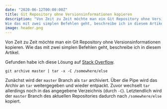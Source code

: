 ```yaml
---
date: "2020-06-12T00:00:00Z"
title: Git Repository ohne Versionsinformationen kopieren
description: "Von Zeit zu Zeit möchte man ein Git Repository ohne Versionsinformationen kopieren.
Wie das mit zwei simplen Befehlen geht, beschreibe ich in diesem Artikel."
image: header.png
---
```


Von Zeit zu Zeit möchte man ein Git Repository ohne Versionsinformationen kopieren.
Wie das mit zwei simplen Befehlen geht, beschreibe ich in diesem Artikel.

Gefunden habe ich diese Lösung auf [Stack Overflow](https://stackoverflow.com/questions/160608/do-a-git-export-like-svn-export).

```
git archive master | tar -x -C /somewhere/else
```

Zunächst wird der `master` Branch als `tar` archiviert.
Über die Pipe wird das Archiv an `tar` weitergegeben und wieder entpackt.
Zuvor wechselt `tar` allerdings noch in das angegebene Verzeichnis (durch `-C`).
Letztendlich wird der `master` Branch des aktuellen Repositories dadurch nach `/somewhere/else` kopiert.
